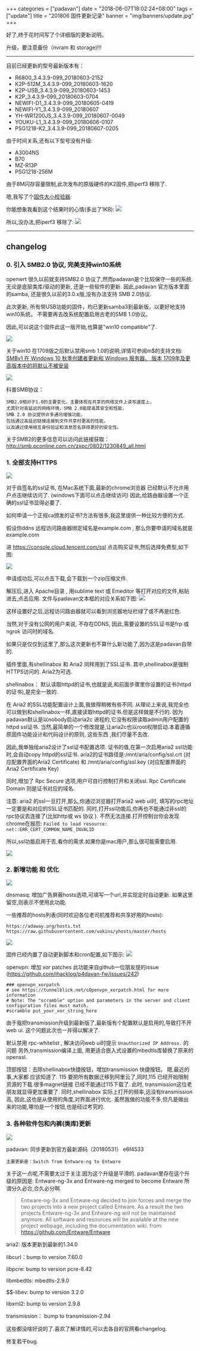 +++
categories = ["padavan"]
date = "2018-06-07T18:02:24+08:00"
tags = ["update"]
title = "201806 固件更新记录"
banner = "img/banners/update.jpg"
+++

好了,终于花时间写了个详细版的更新说明。


升级，要注意备份（nvram 和 storage)!!!

-------------------------------------------------------

目前已经更新的型号最新版本有：

* R6800_3.4.3.9-099_20180603-2152
* K2P-512M_3.4.3.9-099_20180603-1620
* K2P-USB_3.4.3.9-099_20180603-1453
* K2P_3.4.3.9-099_20180603-0704
* NEWIFI-D1_3.4.3.9-099_20180605-0419
* NEWIFI-Y1_3.4.3.9-099_20180607
* YH-WR1200JS_3.4.3.9-099_20180607-0049
* YOUKU-L1_3.4.3.9-099_20180606-0107
* PSG1218-K2_3.4.3.9-099_20180607-0205

由于时间关系,还有以下型号没有升级:

* A3004NS
* B70
* MZ-R13P
* PSG1218-256M



由于8M闪存容量限制,此次发布的原版硬件的K2固件,把iperf3 移除了.


嗯,我写了个[固件大小校验器](http://files.80x86.io/router/rom/opt/padavan-utils/rom-size-validator/):

你能想象我看到这个结果时的心情(多出了1KB):
![](/img/blog/2018/06/07/k2_size_invalid_2018.06.08_00h17m08s_009_.png)

所以,没办法,把iperf3 移除了:
![](/img/blog/2018/06/07/k2_size_ok_2018.06.08_00h17m26s_010_.png)


-------------------------------------------------------

## changelog

### 0. 引入 SMB2.0 协议, 完美支持win10系统

openwrt 很久以前就支持SMB2.0 协议了,然而padavan是个比较保守一些的系统. 无论是底层类库/驱动的更新,
还是一些软件的更新. 因此,padavan 官方版本里面的samba, 还是很久以前的3.0.x版,没有办法支持 SMB 2.0协议.

此次更新, 所有带USB功能的固件，均已更新samba3到最新版，以更好地支持win10系统。
不需要再去改系统配置启用古老的SMB 1.0协议。

因此,可以说这个固件此这一版开始,也算是"win10  compatible"了.

![](/img/blog/2018/06/07/Windows-10-Compatible.png)


关于win10 在1709版之后默认禁用smb 1.0的说明,详情可参阅m$的支持文档:
[SMBv1 在 Windows 10 秋季创建者更新和 Windows 服务器、 版本 1709年及更高版本中的将默认不被安装](https://support.microsoft.com/en-us/help/4034314/smbv1-is-not-installed-by-default-in-windows)


![](/img/blog/2018/06/07/win10_ready.jpg)


科普SMB协议：

```
SMB2.0相对于1.0的主要变化，主要体现在共享的网络文件上读写速度上，
尤其针对高延迟的网络环境，SMB 2.0能提高其安全和性能，
SMB 2.0 协议提供许多通讯增强功能，
包括通过高延迟链接连接到文件共享时更高的性能，
以及通过使用相互身份验证和消息签名获得更好的安全性。
```
关于SMB2的更多信息可以访问此链接获取： http://smb.pconline.com.cn/zxpc/0802/1230849_all.html

### 1. 全部支持HTTPS

![](/img/blog/2018/06/07/ssl_secured.jpg)

对于自签名的ssl证书, 在Mac系统下面,最新的chrome浏览器
已经默认不允许用户点击继续访问了. (windows下面可以点击继续访问)
因此,给路由器设置一个正确的ssl证书显得必要了.

如何申请一个正规ca颁发的证书?方法有很多,我这里提供一种比较方便的方式.


假设你ddns 远程访问路由器绑定域名是example.com , 那么你要申请的域名就是 example.com 

进 https://console.cloud.tencent.com/ssl 点击购买证书,然后选择免费型,如下图:

![](/img/blog/2018/06/07/tencent_ssl_free_2018.06.07_23h28m40s_004_.png)


申请成功后,可以点击下载,会下载到一个zip压缩文件.

解压后,进入  Apache目录 , 用sublime text 或 Emeditor 等打开对应的文件,粘贴进去,点击应用.
文件与padavan文本框的对应关系如下图:
![](/img/blog/2018/06/07/padavan_httpd_ssl_setup_2018.06.07_23h18m29s_003_.png)


这样设置好之后,远程访问路由器就可以看到浏览器地址栏绿了或不再是红色.

当然,对于没有公网的用户来说, 不存在DDNS, 因此,需要设置的SSL证书是frp 或 ngrok 访问时的域名.

如果只是仅仅到这里了,那么这次更新也不算什么新功能了,因为这是padavan自带的.

插件里面,有shellinabox 和 Aria2 同样用到了SSL证书.
其中,shellinabox是强制HTTPS访问的. Aria2为可选.

shellinabox： 默认读取httpd的证书,也就是说,和前面步骤里你设置的证书(httpd的证书),是完全一致的.

在 Aria2 的SSL功能配置设计上面,我做得稍微有些不同.
从理论上来说,我完全也可以做到和shellinabox一样,直接读取httpd的证书.但是这样做是不行的.
因为padavan默认是以nobody启动aria2c 进程的,它没有权限读取admin用户配置的httpd ssl证书.
当然,最简单的一个修改就是,让aria2c也以root权限启动.本着遵循原固件功能设计和代码设计的原则,
这些东西 ,我们尽量不去改.

因此,我单独给aria2设计了ssl证书配置选项. 证书的值,在第一次启用aria2 ssl功能时,会自动copy
httpd的ssl证书.
aria2的证书路径是:/mnt/aria/config/ssl.crt (对应配置界面的Aria2 Certificate) 和 /mnt/aria/config/ssl.key (对应配置界面的Aria2 Certificate Key)

同时,增加了 Rpc Secure 选项,用户可自行控制打开和关闭ssl.
Rpc Certificate Domain 则是证书对应的域名.

注意:
aria2 的ssl一旦打开,那么,你通过浏览器打开aria2 web ui时, 填写的rpc地址一定要是和对应的SSL证书匹配的.
同时,打开ssl功能后,你再也不能通过非ssl的rpc协议去连接了(比如http或 ws 协议 ).
不然无法连接.打开控制台你会发现chrome在报怨: 
`Failed to load resource: net::ERR_CERT_COMMON_NAME_INVALID`

所以,ssl功能启用于否,看你的需求.如果你是mac用户,那么很可能需要启用.

![](/img/blog/2018/06/07/ARIA2_SSL_ENABLED_2018.06.08_00h04m43s_008_.png)


### 2. 新增功能 和 优化

![](/img/blog/2018/06/07/power.jpg)

dnsmasq: 增加广告屏蔽hosts选项,可填写一个url,并实现定时自动更新.
如果这里留空,则表示不使用此功能.

一些推荐的hosts列表(同时欢迎各位老司机推荐和共享好用的hosts):
```
https://adaway.org/hosts.txt
https://raw.githubusercontent.com/vokins/yhosts/master/hosts

```

![](/img/blog/2018/06/07/adhosts_2018.06.07_23h56m00s_006_.png)


固件已经内置了自动更新脚本和cron配置,如下图示:
![](/img/blog/2018/06/07/adhosts_cron_2018.06.07_23h58m57s_007_.png)


openvpn: 增加 xor patches
此功能来自github一位朋友提的issue (https://github.com/ihacklog/p4davan-fw/issues/242)

```
### openvpn_xorpatch
# see https://tunnelblick.net/cOpenvpn_xorpatch.html for more information
# Note: The "scramble" option and parameters in the server and client configuration files must match.
#scramble put_your_xor_string_here
```

由于我把transmission升级到最新版了,最新版有个配置默认是启用的,导致打不开web ui.
这个问题此次也一并得以解决了.

默认禁用 rpc-whitelist , 解决访问web ui时提示 `Unauthorized IP Address.` 的问题
另外,transmission编译上面, 用更适合嵌入式设置的mbedtls库替换了原来的openssl.

顶部按钮：去除shellinabox快捷按钮，增加transmission 快捷按钮。 嗯,最近的事,大家都
应该知道了. 115 要把所有数据迁移到阿里云了,同时,115 已经开始限制资源的下载.很多magnet链接
已经不能通过115下载了. 此时, transmission这位老朋友就显得更加重要了.
同时,shellinabox 实际上打开的频率,远没有transmission高, 因此,这也是从使用的角度,对界面进行优化.
虽然我做的功能不多,但凡是做出来的功能,哪怕是一个按钮,也是经过考究的.


### 3. 各种软件包和内裤(类库)更新

![](/img/blog/2018/06/07/update.png)

padavan: 同步更新到官方最新源码（20180531） e6f4533

    主要更新是：Switch from Entware-ng to Entware

关于这一点呢,不需要太过于关注.因为这个升级是平滑的.
padavan里存在这个升级的原因是:
Entware-ng-3x and Entware-ng merged to become Entware
所谓分久必合,合久必分啊.

> Entware-ng-3x and Entware-ng decided to join forces and merge the two projects into a new project called Entware. As a result the two projects Entware-ng-3x and Entware-ng will not be maintained anymore. All software and resources will be available at the new project webpage, including the documentation wiki.
from: https://github.com/Entware/Entware

aria2: 版本更新到最新的1.34.0

libcurl：bump to version 7.60.0

libpcre: bump to version pcre-8.42

libmbedtls: mbedtls-2.9.0

$$-libev: bump to version 3.2.0

libxml2: bump to version 2.9.8

transmission： bump to  transmission-2.94

这些都没啥好说的了.喜欢了解详情的,可以去各自的官网看changelog.

修复若干bug.
